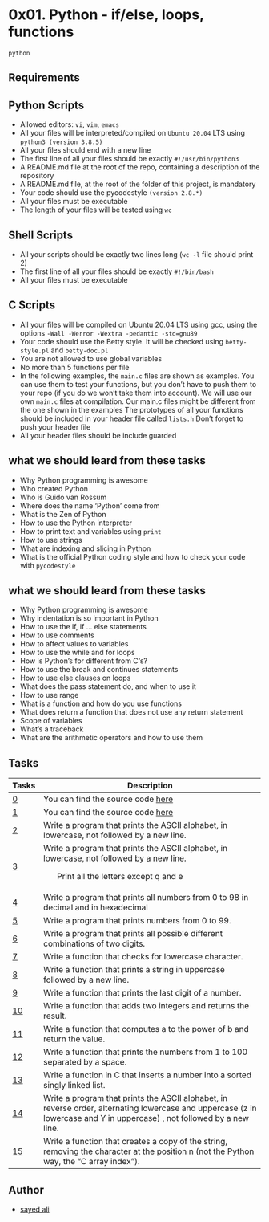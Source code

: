 # 0x01. Python - if/else, loops, functions
`python`

## Requirements

## Python Scripts
* Allowed editors: `vi`, `vim`, `emacs`
* All your files will be interpreted/compiled on `Ubuntu 20.04` LTS using `python3 (version 3.8.5)`
* All your files should end with a new line
* The first line of all your files should be exactly `#!/usr/bin/python3`
* A README.md file at the root of the repo, containing a description of the repository
* A README.md file, at the root of the folder of this project, is mandatory
* Your code should use the pycodestyle `(version 2.8.*)`
* All your files must be executable
* The length of your files will be tested using `wc`
## Shell Scripts
* All your scripts should be exactly two lines long (`wc -l` file should print 2)
* The first line of all your files should be exactly `#!/bin/bash`
* All your files must be executable
## C Scripts
* All your files will be compiled on Ubuntu 20.04 LTS using gcc, using the options `-Wall -Werror -Wextra -pedantic -std=gnu89`
* Your code should use the Betty style. It will be checked using `betty-style.pl` and `betty-doc.pl`
* You are not allowed to use global variables
* No more than 5 functions per file
* In the following examples, the `main.c` files are shown as examples. You can use them to test your functions, but you don’t have to push them to your repo (if you do we won’t take them into account). We will use our own `main.c` files at compilation. Our main.c files might be different from the one shown in the examples
The prototypes of all your functions should be included in your header file called `lists.h`
Don’t forget to push your header file
* All your header files should be include guarded

## what we should leard from these tasks

* Why Python programming is awesome
* Who created Python
* Who is Guido van Rossum
* Where does the name ‘Python’ come from
* What is the Zen of Python
* How to use the Python interpreter
* How to print text and variables using `print`
* How to use strings
* What are indexing and slicing in Python
* What is the official Python coding style and how to check your code with `pycodestyle`

## what we should leard from these tasks

* Why Python programming is awesome
* Why indentation is so important in Python
* How to use the if, if ... else statements
* How to use comments
* How to affect values to variables
* How to use the while and for loops
* How is Python’s for different from C‘s?
* How to use the break and continues statements
* How to use else clauses on loops
* What does the pass statement do, and when to use it
* How to use range
* What is a function and how do you use functions
* What does return a function that does not use any return statement
* Scope of variables
* What’s a traceback
* What are the arithmetic operators and how to use them

## Tasks

| Tasks | Description |
| --- | --- |
| [0](/0x01-python-if_else_loops_functions/0-positive_or_negative.py) | You can find the source code [here](https://github.com/holbertonschool/0x01.py/blob/master/0-positive_or_negative_py) |
| [1](/0x01-python-if_else_loops_functions/1-last_digit.py) | You can find the source code [here](https://github.com/holbertonschool/0x01.py/blob/master/1-last_digit_py) |
| [2](/0x01-python-if_else_loops_functions/2-print_alphabet.py) | Write a program that prints the ASCII alphabet, in lowercase, not followed by a new line. |
| [3](/0x01-python-if_else_loops_functions/3-print_alphabt.py) | Write a program that prints the ASCII alphabet, in lowercase, not followed by a new line.<ul>Print all the letters except q and e |
| [4](/0x01-python-if_else_loops_functions/4-print_hexa.py) | Write a program that prints all numbers from 0 to 98 in decimal and in hexadecimal |
| [5](/0x01-python-if_else_loops_functions/5-print_comb2.py) | Write a program that prints numbers from 0 to 99. |
| [6](/0x01-python-if_else_loops_functions/6-print_comb3.py) | Write a program that prints all possible different combinations of two digits. |
| [7](/0x01-python-if_else_loops_functions/7-islower.py) | Write a function that checks for lowercase character. |
| [8](/0x01-python-if_else_loops_functions/8-uppercase.py) | Write a function that prints a string in uppercase followed by a new line. |
| [9](/0x01-python-if_else_loops_functions/9-print_last_digit.py) | Write a function that prints the last digit of a number. |
| [10](/0x01-python-if_else_loops_functions/10-add.py) | Write a function that adds two integers and returns the result. |
| [11](/0x01-python-if_else_loops_functions/11-pow.py) | Write a function that computes a to the power of b and return the value. |
| [12](/0x01-python-if_else_loops_functions/12-fizzbuzz.py) | Write a function that prints the numbers from 1 to 100 separated by a space. |
| [13](/0x01-python-if_else_loops_functions/13-insert_number.c) | Write a function in C that inserts a number into a sorted singly linked list. |
| [14](/0x01-python-if_else_loops_functions/100-print_tebahpla.py) | Write a program that prints the ASCII alphabet, in reverse order, alternating lowercase and uppercase (z in lowercase and Y in uppercase) , not followed by a new line. |
| [15](/0x01-python-if_else_loops_functions/101-remove_char_at.py) | Write a function that creates a copy of the string, removing the character at the position n (not the Python way, the “C array index”). |

## Author

* [sayed ali](https://github.com/sayedali1)